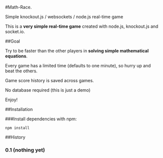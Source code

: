 #Math-Race. 

Simple knockout.js / websockets / node.js real-time game

This is a **very simple real-time game** created with node.js, knockout.js and socket.io. 

##Goal 

Try to be faster than the other players in **solving simple mathematical equations**.

Every game has a limited time (defaults to one minute), so hurry up and beat the others.

Game score history is saved across games.

No database required (this is just a demo)

Enjoy!

##Installation

###Install dependencies with npm:

    npm install

##History

### 0.1 (nothing yet)